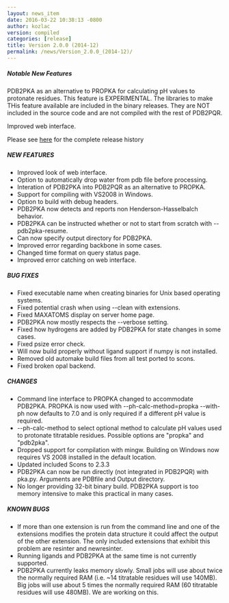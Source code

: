 ```yaml
---
layout: news_item
date: 2016-03-22 10:38:13 -0800
author: kozlac
version: compiled
categories: [release]
title: Version 2.0.0 (2014-12)
permalink: /news/Version_2.0.0_(2014-12)/
---
```


<h5>Notable New Features</h5>
<p>PDB2PKA as an alternative to PROPKA for calculating pH values to protonate residues. This feature is EXPERIMENTAL. The libraries to make THis feature available are included in the binary releases. They are NOT included in the source code and are not compiled with the rest of PDB2PQR.
</p>
<p>
Improved web interface.
</p>
<p>
Please see <a href="{{site.baseurl}}/news/comp_pdb2pqr_release_history/">here</a> for the complete release history
</p>
<h5>NEW FEATURES</h5>
<ul>
<li>Improved look of web interface.</li>
<li>Option to automatically drop water from pdb file before processing.</li>
<li>Interation of PDB2PKA  into PDB2PQR as an alternative to PROPKA.</li>
<li>Support for compiling with VS2008 in Windows.</li>
<li>Option to build with debug headers.</li>
<li>PDB2PKA now detects and reports non Henderson-Hasselbalch behavior.</li>
<li>PDB2PKA can be instructed whether or not to start from scratch with --pdb2pka-resume.</li>
<li>Can now specify output directory for PDB2PKA.</li>
<li>Improved error regarding backbone in some cases.</li>
<li>Changed time format on query status page.</li>
<li>Improved error catching on web interface.</li>
</ul>

<h5>BUG FIXES</h5>
<ul>
<li>Fixed executable name when creating binaries for Unix based operating systems.</li>
<li>Fixed potential crash when using --clean with extensions.</li>
<li>Fixed MAXATOMS display on server home page.</li>
<li>PDB2PKA now mostly respects the --verbose setting.</li>
<li>Fixed how hydrogens are added by PDB2PKA for state changes in some cases.</li>
<li>Fixed psize error check.</li>
<li>Will now build properly without ligand support if numpy is not installed.</li>
<li>Removed old automake build files from all test ported to scons.</li>
<li>Fixed broken opal backend.</li>
</ul>

<h5>CHANGES</h5>
<ul>
<li>Command line interface to PROPKA changed to accommodate PDB2PKA. PROPKA is now used with --ph-calc-method=propka --with-ph now defaults to 7.0 and is only required if a different pH value is required.</li>
<li>--ph-calc-method to select optional method to calculate pH values used to protonate titratable residues. Possible options are "propka" and "pdb2pka".</li>
<li>Dropped support for compilation with mingw. Building on Windows now requires VS 2008 installed in the default location.</li>
<li>Updated included Scons to 2.3.3</li>
<li>PDB2PKA can now be run directly (not integrated in PDB2PQR) with pka.py. Arguments are PDBfile and Output directory.</li>
<li>No longer providing 32-bit binary build. PDB2PKA support is too memory intensive to make this practical in many cases.</li>
</ul>

<h5>KNOWN BUGS</h5>
<ul>
<li>If more than one extension is run from the command line and one of the extensions modifies the protein data structure it could affect the output of the other extension. The only included extensions that exhibit this problem are resinter and newresinter.</li>
<li>Running ligands and PDB2PKA at the same time is not currently supported.</li>
<li>PDB2PKA currently leaks memory slowly. Small jobs will use about twice the normally required RAM (i.e. ~14 titratable residues will use 140MB). Big jobs will use about 5 times the normally required RAM (60 titratable residues will use 480MB). We are working on this.</li>
</ul>


